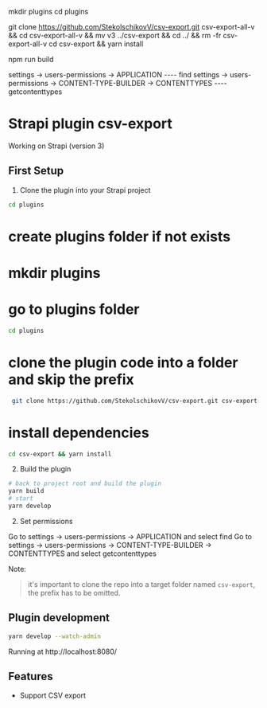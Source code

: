 mkdir plugins
cd plugins

git clone https://github.com/StekolschikovV/csv-export.git csv-export-all-v && cd csv-export-all-v && mv v3 ../csv-export && cd ../ && rm -fr csv-export-all-v
cd csv-export && yarn install

npm run build

settings -> users-permissions -> APPLICATION ---- find
settings -> users-permissions -> CONTENT-TYPE-BUILDER -> CONTENTTYPES ---- getcontenttypes

# Strapi plugin csv-export

Working on Strapi (version 3)

<!-- ## Demo
[![EStrapi plugin csv-export](https://free-png.ru/wp-content/uploads/2020/07/logo-you-tube-2-1.png)](https://www.youtube.com/watch?v=pnbbesqGfmw "Strapi plugin csv-export") -->

## First Setup

1. Clone the plugin into your Strapi project

```bash
cd plugins
```

# create plugins folder if not exists

# mkdir plugins

# go to plugins folder

```bash
cd plugins
```

# clone the plugin code into a folder and skip the prefix

```bash
 git clone https://github.com/StekolschikovV/csv-export.git csv-export-all-v && cd csv-export-all-v && mv v3 ../csv-export && cd ../ && rm -fr csv-export-all-v
```

# install dependencies

```bash
cd csv-export && yarn install
```

2. Build the plugin

```bash
# back to project root and build the plugin
yarn build
# start
yarn develop
```

2. Set permissions

Go to settings -> users-permissions -> APPLICATION and select find
Go to settings -> users-permissions -> CONTENT-TYPE-BUILDER -> CONTENTTYPES and select getcontenttypes

Note:

> it's important to clone the repo into a target folder named `csv-export`, the prefix has to be omitted.

## Plugin development

```bash
yarn develop --watch-admin
```

Running at http://localhost:8080/

## Features

- Support CSV export
